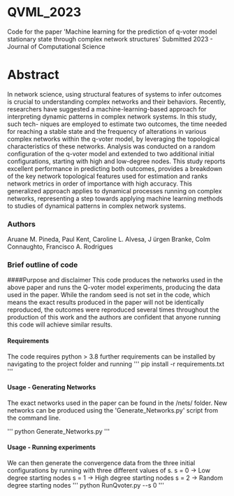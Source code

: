 # QVML_2023
Code for the paper 'Machine learning for the prediction of q-voter model stationary state through complex network structures' Submitted 2023 - Journal of Computational Science



# Abstract 
In network science, using structural features of systems to infer outcomes is crucial to understanding complex networks and their behaviors. Recently,
researchers have suggested a machine-learning-based approach for interpreting dynamic patterns in complex network systems. In this study, such tech-
niques are employed to estimate two outcomes, the time needed for reaching a stable state and the frequency of alterations in various complex networks
within the q-voter model, by leveraging the topological characteristics of these networks. Analysis was conducted on a random configuration of the
q-voter model and extended to two additional initial configurations, starting with high and low-degree nodes. This study reports excellent performance
in predicting both outcomes, provides a breakdown of the key network topological features used for estimation and ranks network metrics in order of
importance with high accuracy. This generalized approach applies to dynamical processes running on complex networks, representing a step towards
applying machine learning methods to studies of dynamical patterns in complex network systems.

### Authors 
Aruane M. Pineda, Paul Kent, Caroline L. Alvesa, J ̈urgen Branke, Colm Connaughto, Francisco A. Rodrigues

### Brief outline of code
####Purpose and disclaimer
This code produces the networks used in the above paper and runs the Q-voter model experiments, producing the data used in the paper.
While the random seed is not set in the code, which means the exact results produced in the paper will not be identically reproduced, the outcomes were
reproduced several times throughout the production of this work and the authors are confident that anyone running this code will achieve similar results.

#### Requirements
The code requires python > 3.8
further requirements can be installed by navigating to the project folder and running 
'''
pip install -r requirements.txt
'''

#### Usage - Generating Networks
The exact networks used in the paper can be found in the /nets/ folder. New networks can be produced using the 'Generate_Networks.py' script from the command line.

'''
python Generate_Networks.py
'''

#### Usage - Running experiments
We can then generate the convergence data from the three initial configurations by running with three different values of s.
s = 0 -> Low degree starting nodes
s = 1 -> High degree starting nodes
s = 2 -> Random degree starting nodes 
'''
python RunQvoter.py --s 0
'''
